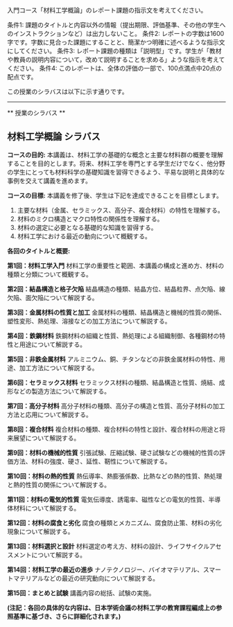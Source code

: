 入門コース「材料工学概論」のレポート課題の指示文を考えてください。

条件1: 課題のタイトルと内容以外の情報（提出期限、評価基準、その他の学生へのインストラクションなど）は出力しないこと。
条件2: レポートの字数は1600字です。字数に見合った課題にすることと、簡潔かつ明確に述べるような指示文にしてください。
条件3: レポート課題の種類は「説明型」です。学生が「教材や教員の説明内容について，改めて説明することを求める」ような指示を考えてください。
条件4: このレポートは、全体の評価の一部で、100点満点中20点の配点です。

この授業のシラバスは以下に示す通りです。

---------------------------------------
** 授業のシラバス **
## 材料工学概論 シラバス

**コースの目的:** 本講義は、材料工学の基礎的な概念と主要な材料群の概要を理解することを目的とします。将来、材料工学を専門とする学生だけでなく、他分野の学生にとっても材料科学の基礎知識を習得できるよう、平易な説明と具体的な事例を交えて講義を進めます。

**コースの目標:**  本講義を修了後、学生は下記を達成できることを目標とします。
1. 主要な材料（金属、セラミックス、高分子、複合材料）の特性を理解する。
2. 材料のミクロ構造とマクロ特性の関係性を理解する。
3. 材料の選定に必要となる基礎的な知識を習得する。
4. 材料工学における最近の動向について概観する。


**各回のタイトルと概要:**

**第1回：材料工学入門**
材料工学の重要性と範囲、本講義の構成と進め方、材料の種類と分類について概観する。

**第2回：結晶構造と格子欠陥**
結晶構造の種類、結晶方位、結晶粒界、点欠陥、線欠陥、面欠陥について解説する。

**第3回：金属材料の性質と加工**
金属材料の種類、結晶構造と機械的性質の関係、塑性変形、熱処理、溶接などの加工方法について解説する。

**第4回：鉄鋼材料**
鉄鋼材料の組織と性質、熱処理による組織制御、各種鋼材の特性と用途について解説する。

**第5回：非鉄金属材料**
アルミニウム、銅、チタンなどの非鉄金属材料の特性、用途、加工方法について解説する。

**第6回：セラミックス材料**
セラミックス材料の種類、結晶構造と性質、焼結、成形などの製造方法について解説する。

**第7回：高分子材料**
高分子材料の種類、高分子の構造と性質、高分子材料の加工方法と応用について解説する。

**第8回：複合材料**
複合材料の種類、複合材料の特性と設計、複合材料の用途と将来展望について解説する。

**第9回：材料の機械的性質**
引張試験、圧縮試験、硬さ試験などの機械的性質の評価方法、材料の強度、硬さ、延性、靭性について解説する。

**第10回：材料の熱的性質**
熱伝導率、熱膨張係数、比熱などの熱的性質、熱処理と熱的性質の関係について解説する。

**第11回：材料の電気的性質**
電気伝導度、誘電率、磁性などの電気的性質、半導体材料について解説する。

**第12回：材料の腐食と劣化**
腐食の種類とメカニズム、腐食防止策、材料の劣化現象について解説する。

**第13回：材料選択と設計**
材料選定の考え方、材料の設計、ライフサイクルアセスメントについて解説する。

**第14回：材料工学の最近の進歩**
ナノテクノロジー、バイオマテリアル、スマートマテリアルなどの最近の研究動向について解説する。

**第15回：まとめと試験**
講義内容の総括、試験の実施。


**(注記：各回の具体的な内容は、日本学術会議の材料工学の教育課程編成上の参照基準に基づき、さらに詳細化されます。)**
